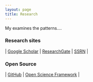 ```yaml
---
layout: page
title: Research
---
```

My examines the patterns....

### Research sites
 | [Google Scholar](https://scholar.google.com/citations?user=ezE8rPkAAAAJ&hl=en) | [ResearchGate](https://www.researchgate.net/profile/Cesar_Renteria) | [SSRN](https://papers.ssrn.com/sol3/cf_dev/AbsByAuth.cfm?per_id=2270101) | 

### Open Source
| [GitHub](https://github.com/crenteriam) | [Open Science Framework](https://osf.io/9y7n4/) |


<!--stackedit_data:
eyJoaXN0b3J5IjpbNzgxMDE4NzU1LDkyMTY4NDQyMiw3Njg0NT
gxMTQsLTg5MDUwODAyMSwtNTAzNjAyMTkwXX0=
-->